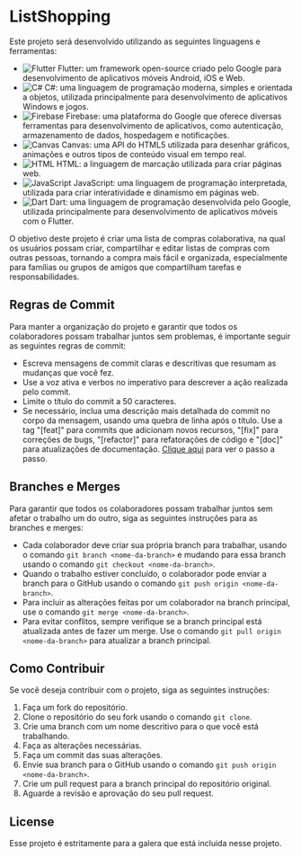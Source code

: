 # ListShopping

Este projeto será desenvolvido utilizando as seguintes linguagens e ferramentas:

- ![Flutter](https://img.icons8.com/color/48/000000/flutter.png) Flutter: um framework open-source criado pelo Google para desenvolvimento de aplicativos móveis Android, iOS e Web.
- ![C#](https://img.icons8.com/color/48/000000/c-sharp-logo.png) C#: uma linguagem de programação moderna, simples e orientada a objetos, utilizada principalmente para desenvolvimento de aplicativos Windows e jogos.
- ![Firebase](https://img.icons8.com/color/48/000000/firebase.png) Firebase: uma plataforma do Google que oferece diversas ferramentas para desenvolvimento de aplicativos, como autenticação, armazenamento de dados, hospedagem e notificações.
- ![Canvas](https://img.icons8.com/color/48/000000/canvas.png) Canvas: uma API do HTML5 utilizada para desenhar gráficos, animações e outros tipos de conteúdo visual em tempo real.
- ![HTML](https://img.icons8.com/color/48/000000/html-5.png) HTML: a linguagem de marcação utilizada para criar páginas web.
- ![JavaScript](https://img.icons8.com/color/48/000000/javascript.png) JavaScript: uma linguagem de programação interpretada, utilizada para criar interatividade e dinamismo em páginas web.
- ![Dart](https://img.icons8.com/color/48/000000/dart.png) Dart: uma linguagem de programação desenvolvida pelo Google, utilizada principalmente para desenvolvimento de aplicativos móveis com o Flutter.

O objetivo deste projeto é criar uma lista de compras colaborativa, na qual os usuários possam criar, compartilhar e editar listas de compras com outras pessoas, tornando a compra mais fácil e organizada, especialmente para famílias ou grupos de amigos que compartilham tarefas e responsabilidades.


## Regras de Commit

Para manter a organização do projeto e garantir que todos os colaboradores possam trabalhar juntos sem problemas, é importante seguir as seguintes regras de commit:

- Escreva mensagens de commit claras e descritivas que resumam as mudanças que você fez.
- Use a voz ativa e verbos no imperativo para descrever a ação realizada pelo commit.
- Limite o título do commit a 50 caracteres.
- Se necessário, inclua uma descrição mais detalhada do commit no corpo da mensagem, usando uma quebra de linha após o título.
Use a tag "[feat]" para commits que adicionam novos recursos, "[fix]" para correções de bugs, "[refactor]" para refatorações de código e "[doc]" para atualizações de documentação. [Clique aqui](https://drive.google.com/file/d/17rqagRuWa-2lFRn8offxzHRktm0LAAVn/view?usp=share_link) para ver o passo a passo.


## Branches e Merges

Para garantir que todos os colaboradores possam trabalhar juntos sem afetar o trabalho um do outro, siga as seguintes instruções para as branches e merges:

- Cada colaborador deve criar sua própria branch para trabalhar, usando o comando `git branch <nome-da-branch>` e mudando para essa branch usando o comando `git checkout <nome-da-branch>`.
- Quando o trabalho estiver concluído, o colaborador pode enviar a branch para o GitHub usando o comando `git push origin <nome-da-branch>`.
- Para incluir as alterações feitas por um colaborador na branch principal, use o comando `git merge <nome-da-branch>`.
- Para evitar conflitos, sempre verifique se a branch principal está atualizada antes de fazer um merge. Use o comando `git pull origin <nome-da-branch>` para atualizar a branch principal.

## Como Contribuir

Se você deseja contribuir com o projeto, siga as seguintes instruções:

1. Faça um fork do repositório.
2. Clone o repositório do seu fork usando o comando `git clone`.
3. Crie uma branch com um nome descritivo para o que você está trabalhando.
4. Faça as alterações necessárias.
5. Faça um commit das suas alterações.
6. Envie sua branch para o GitHub usando o comando `git push origin <nome-da-branch>`.
7. Crie um pull request para a branch principal do repositório original.
8. Aguarde a revisão e aprovação do seu pull request.

## License

Esse projeto é estritamente para a galera que está incluida nesse projeto.
